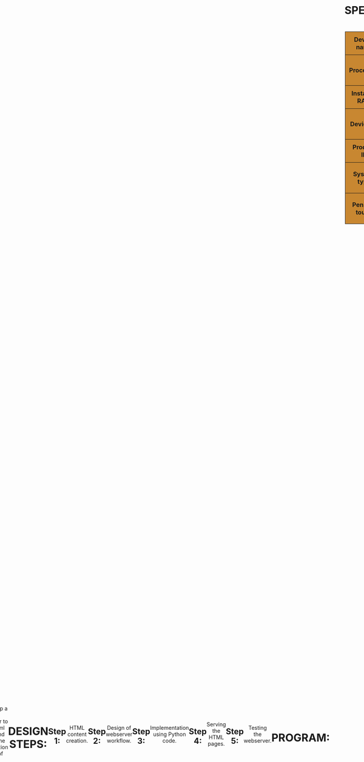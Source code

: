 # EX01 Developing a Simple Webserver

# Date:25.03.2025
# AIM:
To develop a simple webserver to serve html pages and display the configuration details of laptop.

# DESIGN STEPS:
## Step 1:
HTML content creation.

## Step 2:
Design of webserver workflow.

## Step 3:
Implementation using Python code.

## Step 4:
Serving the HTML pages.

## Step 5:
Testing the webserver.

# PROGRAM:
  
  <!DOCTYPE html>
  <html lang="en">
  <head>
       <meta charset="UTF-8">
       <meta name="viewport" content="width=device-width, initial-scale=1.0">
       <link rel="stylesheet"href="style.css">
       <title>Device specifications</title>

  <style>
   body{
    height:100%;
    margin:20px;
    display:flex;
    text-align:center;
    justify-content: center;
    align-items: center;
 }
 .Logo{
    width:50%;
    height:100%;
    align-items: center;
    justify-content: center;
    padding: 20px;
}
 table{
     width:100%;
     height:100%;
     border-collapse:collapse;
     padding:20px;
    
    
 }


 th,td{
     border:1px solid #1b1a1afa;
     padding:10px;
     text-align:center;
    
 }

 th{
    background-color: rgb(200, 135, 49);

 }

 td{
     background-color:antiquewhite;
 }

 .Table th {
     background-color:rgb(49, 185, 200);
 }
 .Table td {
     background-color: aquamarine;
 }   
 </style>
 </head>
 <body>
 <div class="Logo">
     <center>
     <h1>DEVICE SPECIFICATION</h1>
     </center>
    <table>
        <tbody>
        <center>
          <tr>
                 <th>Device name</th>
                <td>DESKTOP-MOHHBTU</td>
             </tr>
             <tr>
                 <th>Processor</th>
                 <td>13th Gen Intel(R)Core(TM)i5-13335U 1.30GHz</td>
             </tr>
             <tr>
                 <th>Installed RAM</th>
                 <td>16.0 GB(15.7 GB usable)</td>
             </tr>
             <tr>
                 <th>Device ID</th>
                 <td>15EEEA3B2-7EF5-4DEC-903D-57782C3C005</td>
             </tr>
             <tr>
                 <th>Product ID</th>
                 <td>00342-42708-33510-AAOEM</td>
             </tr>
             <tr>
                 <th>System type</th>
                 <td>64-bit operation system,x64-based processor</td>
             </tr>
             <tr>
                 <th>Pen and touch</th>
                 <td>No pen or touch input is available for this display</td>
            </tr>
        <center>
         </tbody>
        </table>   
</body>
</html>

#views.py
class MyServer(BaseHTTPRequestHandler):
    def do_GET(self):
        print("Get request received...")
        self.send_response(200)
        self.send_header("content-type","text/html")
        self.end_headers()
        self.wfile.write(content.encode())
print("This is my webserver")
server_address=('',8000)
httpd= HTTPServer(server_address,MyServer)
httpd.serve_forever()

#urls.py
from django.contrib import admin 
from django.urls import path
from app.views import MyServer

urlpatterns = [
    path('admin/', admin.site.urls),
    # path('new/',views.trial),
    # path('page/',views.slot),
    path('server/',MyServer.as_view()),
    
]

         
# OUTPUT:
![Screenshot (67)](https://github.com/user-attachments/assets/71044da0-aef0-4b22-b2ce-d48db91b6149)


![Screenshot (45)](https://github.com/user-attachments/assets/b420267c-dc73-4891-a1de-98b96e8425d8)

          
# RESULT:
The program for implementing simple webserver is executed successfully.
